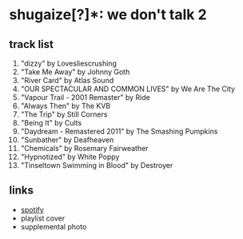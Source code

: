 # shugaize[\?]\*: we don't talk 2

## track list

1. "dizzy" by Lovesliescrushing
2. "Take Me Away" by Johnny Goth
3. "River Card" by Atlas Sound
4. "OUR SPECTACULAR AND COMMON LIVES" by We Are The City
5. "Vapour Trail - 2001 Remaster" by Ride
6. "Always Then" by The KVB
7. "The Trip" by Still Corners
8. "Being It" by Cults
9. "Daydream - Remastered 2011" by The Smashing Pumpkins
10. "Sunbather" by Deafheaven
11. "Chemicals" by Rosemary Fairweather
12. "Hypnotized" by White Poppy
13. "Tinseltown Swimming in Blood" by Destroyer

## links

- [spotify](https://open.spotify.com/playlist/3ImMK11iuj2siRBYZPwE8e)
- playlist cover
- supplemental photo
